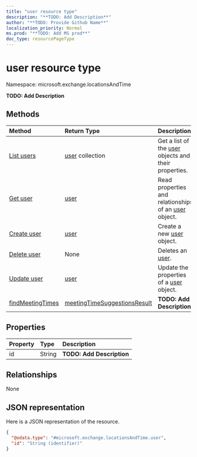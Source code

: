 ```yaml
---
title: "user resource type"
description: "**TODO: Add Description**"
author: "**TODO: Provide Github Name**"
localization_priority: Normal
ms.prod: "**TODO: Add MS prod**"
doc_type: resourcePageType
---
```


# user resource type


Namespace: microsoft.exchange.locationsAndTime

**TODO: Add Description**

## Methods
|Method|Return Type|Description|
|:---|:---|:---|
|[List users](../api/microsoft.exchange.locationsandtime-user-list.md)|[user](../resources/microsoft.exchange.locationsandtime-user.md) collection|Get a list of the [user](../resources/user.md) objects and their properties.|
|[Get user](../api/microsoft.exchange.locationsandtime-user-get.md)|[user](../resources/microsoft.exchange.locationsandtime-user.md)|Read properties and relationships of an [user](../resources/microsoft.exchange.locationsandtime-user.md) object.|
|[Create user](../api/microsoft.exchange.locationsandtime-user-post-users.md)|[user](../resources/microsoft.exchange.locationsandtime-user.md)|Create a new [user](../resources/microsoft.exchange.locationsandtime-user.md) object.|
|[Delete user](../api/microsoft.exchange.locationsandtime-user-delete.md)|None|Deletes an [user](../resources/microsoft.exchange.locationsandtime-user.md).|
|[Update user](../api/microsoft.exchange.locationsandtime-user-update.md)|[user](../resources/microsoft.exchange.locationsandtime-user.md)|Update the properties of a [user](../resources/microsoft.exchange.locationsandtime-user.md) object.|
|[findMeetingTimes](../api/microsoft.exchange.locationsandtime-user-findmeetingtimes.md)|[meetingTimeSuggestionsResult](../resources/microsoft.exchange.locationsandtime-meetingtimesuggestionsresult.md)|**TODO: Add Description**|

## Properties
|Property|Type|Description|
|:---|:---|:---|
|id|String|**TODO: Add Description**|

## Relationships
None

## JSON representation
Here is a JSON representation of the resource.
<!-- {
  "blockType": "resource",
  "keyProperty": "id",
  "@odata.type": "microsoft.exchange.locationsAndTime.user",
  "baseType": "",
  "openType": false
}
-->
``` json
{
  "@odata.type": "#microsoft.exchange.locationsAndTime.user",
  "id": "String (identifier)"
}
```

